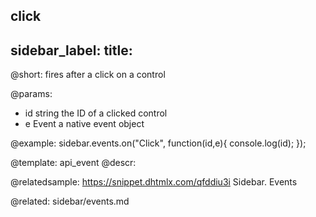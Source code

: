 click
---
sidebar_label: 
title: 
---          

@short:
fires after a click on a control

@params:
- id 		string		the ID of a clicked control
- e 		Event		a native event object


@example:
sidebar.events.on("Click", function(id,e){
    console.log(id);
});


@template: api_event
@descr:

@relatedsample: https://snippet.dhtmlx.com/qfddiu3i	Sidebar. Events

@related: sidebar/events.md